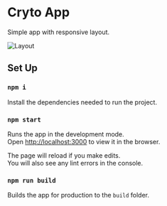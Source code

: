 # Cryto App
Simple app with responsive layout.

![Layout](https://github.com/entergmode/crypto-app/blob/master/layout.png)

## Set Up

### `npm i`
Install the dependencies needed to run the project.

### `npm start`

Runs the app in the development mode.<br />
Open [http://localhost:3000](http://localhost:3000) to view it in the browser.

The page will reload if you make edits.<br />
You will also see any lint errors in the console.

### `npm run build`

Builds the app for production to the `build` folder.<br />
